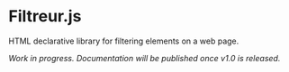 # Filtreur.js

HTML declarative library for filtering elements on a web page.

*Work in progress. Documentation will be published once v1.0 is released.*
